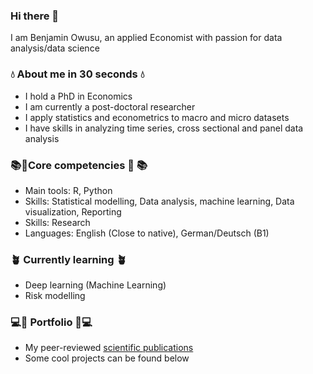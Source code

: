 
### Hi there 👋
I am Benjamin Owusu, an applied Economist with passion for data analysis/data science

### 💧 About me in 30 seconds 💧 
- I hold a PhD in Economics
- I am currently a post-doctoral researcher
- I apply statistics and econometrics to macro and micro datasets
- I have skills in analyzing time series, cross sectional and  panel data analysis

###  📚🧠Core competencies  🧠 📚
 - Main tools: R, Python
 - Skills: Statistical modelling, Data analysis, machine learning, Data visualization, Reporting
 - Skills: Research
 - Languages: English (Close to native), German/Deutsch (B1)

###  🪴 Currently learning 🪴 
 - Deep learning (Machine Learning)
 -  Risk modelling




###  💻🎁 Portfolio 🎁💻 
- My peer-reviewed [scientific publications](https://scholar.google.com/citations?user=OjG3HFQAAAAJ&hl=en)
- Some cool projects can be found below

<!-- 



**Benjamin-Owusu/Benjamin-Owusu** is a ✨ _special_ ✨ repository because its `README.md` (this file) appears on your GitHub profile.

Here are some ideas to get you started:

- 🔭 I’m currently working on ...
- 🌱 I’m currently learning ...
- 👯 I’m looking to collaborate on ...
- 🤔 I’m looking for help with ...
- 💬 Ask me about ...
- 📫 How to reach me: ...
- 😄 Pronouns: ...
- ⚡ Fun fact: ...
-->
